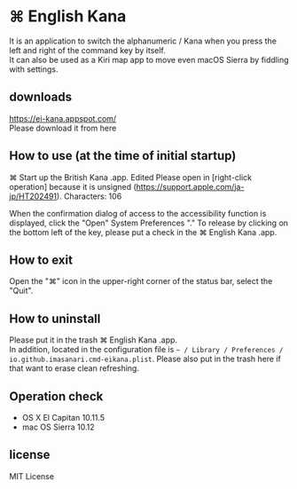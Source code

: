 # ⌘ English Kana

It is an application to switch the alphanumeric / Kana when you press the left and right of the command key by itself.  
It can also be used as a Kiri map app to move even macOS Sierra by fiddling with settings.  

## downloads
https://ei-kana.appspot.com/  
Please download it from here

## How to use (at the time of initial startup)

⌘ Start up the British Kana .app.
Edited
Please open in [right-click operation]  because it is unsigned (https://support.apple.com/ja-jp/HT202491).
Characters: 106


When the confirmation dialog of access to the accessibility function is displayed, click the "Open" System Preferences "."
To release by clicking on the bottom left of the key, please put a check in the ⌘ English Kana .app.

## How to exit

Open the "⌘" icon in the upper-right corner of the status bar, select the "Quit".

## How to uninstall

Please put it in the trash ⌘ English Kana .app.  
In addition, located in the configuration file is `~ / Library / Preferences / io.github.imasanari.cmd-eikana.plist`.
Please also put in the trash here if that want to erase clean refreshing.

## Operation check

- OS X El Capitan 10.11.5
- mac OS Sierra 10.12

## license
MIT License
